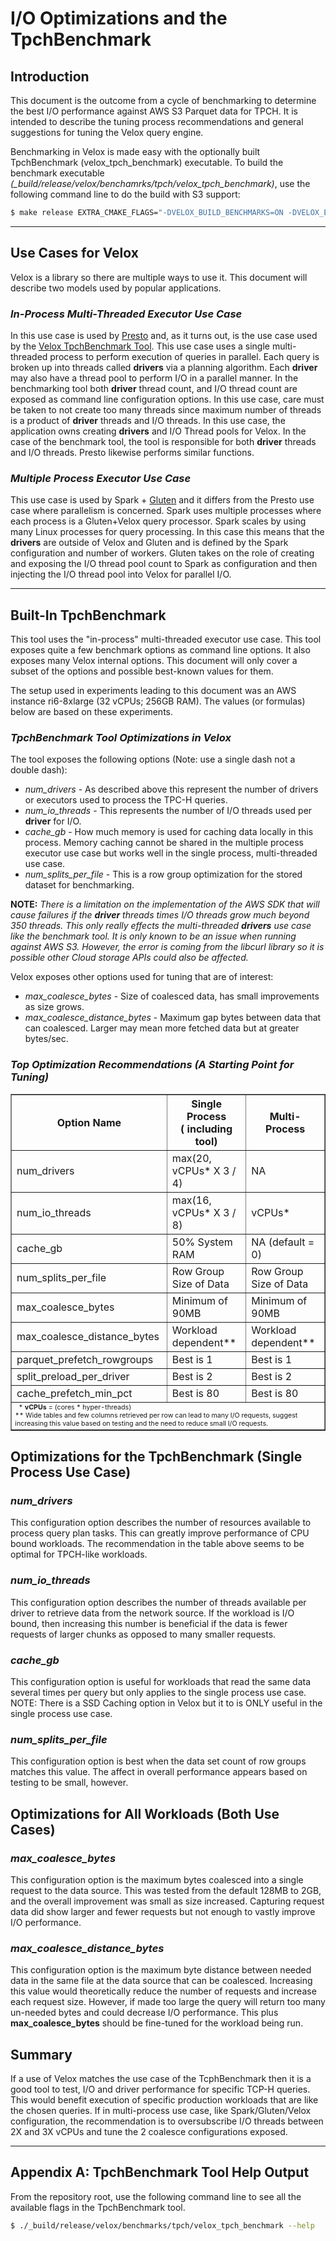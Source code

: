 # I/O Optimizations and the TpchBenchmark
## Introduction
This document is the outcome from a cycle of benchmarking to determine the best I/O performance against AWS S3 Parquet data for TPCH. It is intended to describe the tuning process recommendations and general suggestions for tuning the Velox query engine.

Benchmarking in Velox is made easy with the optionally built TpchBenchmark (velox_tpch_benchmark) executable. To build the benchmark executable _(\_build/release/velox/benchamrks/tpch/velox_tpch_benchmark)_, use the following command line to do the build with S3 support:
```bash
$ make release EXTRA_CMAKE_FLAGS="-DVELOX_BUILD_BENCHMARKS=ON -DVELOX_ENABLE_S3=ON"
```

---
## Use Cases for Velox
Velox is a library so there are multiple ways to use it. This document will describe two models used by popular applications.

### ___In-Process Multi-Threaded Executor Use Case___
In this use case is used by [Presto](https://github.com/prestodb/presto) and, as it turns out, is the use case used by the [Velox TpchBenchmark Tool](#appendix-a-tpchbenchmark-tool-help-output). This use case uses a single multi-threaded process to perform execution of queries in parallel. Each query is broken up into threads called __drivers__ via a planning algorithm.  Each __driver__ may also have a thread pool to perform I/O in a parallel manner. In the benchmarking tool both __driver__ thread count, and I/O thread count are exposed as command line configuration options. In this use case, care must be taken to not create too many threads since maximum number of threads is a product of __driver__ threads and I/O threads. In this use case, the application owns creating __drivers__ and I/O Thread pools for Velox. In the case of the benchmark tool, the tool is responsible for both __driver__ threads and I/O threads. Presto likewise performs similar functions.

### ___Multiple Process Executor Use Case___
This use case is used by Spark + [Gluten](https://github.com/oap-project/gluten) and it differs from the Presto use case where parallelism is concerned. Spark uses multiple processes where each process is a Gluten+Velox query processor. Spark scales by using many Linux processes for query processing. In this case this means that the __drivers__ are outside of Velox and Gluten and is defined by the Spark configuration and number of workers. Gluten takes on the role of creating and exposing the I/O thread pool count to Spark as configuration and then injecting the I/O thread pool into Velox for parallel I/O.

---
## Built-In TpchBenchmark
This tool uses the "in-process" multi-threaded executor use case. This tool exposes quite a few benchmark options as command line options. It also exposes many Velox internal options. This document will only cover a subset of the options and possible best-known values for them.

The setup used in experiments leading to this document was an AWS instance ri6-8xlarge (32 vCPUs; 256GB RAM). The values (or formulas) below are based on these experiments.

### ___TpchBenchmark Tool Optimizations in Velox___
The tool exposes the following options (Note: use a single dash not a double dash):
* _num_drivers_ - As described above this represent the number of drivers or executors used to process the TPC-H queries.
* _num_io_threads_ - This represents the number of I/O threads used per __driver__ for I/O.
* _cache_gb_ - How much memory is used for caching data locally in this process. Memory caching cannot be shared in the multiple process executor use case but works well in the single process, multi-threaded use case.
* _num_splits_per_file_ - This is a row group optimization for the stored dataset for benchmarking.

__NOTE:__ _There is a limitation on the implementation of the AWS SDK that will cause failures if the __driver__ threads times I/O threads grow much beyond 350 threads. This only really effects the multi-threaded __drivers__ use case like the benchmark tool. It is only known to be an issue when running against AWS S3. However, the error is coming from the libcurl library so it is possible other Cloud storage APIs could also be affected._

Velox exposes other options used for tuning that are of interest:
* _max_coalesce_bytes_ - Size of coalesced data, has small improvements as size grows.
* _max_coalesce_distance_bytes_ - Maximum gap bytes between data that can coalesced. Larger may mean more fetched data but at greater bytes/sec.

### ___Top Optimization Recommendations (A Starting Point for Tuning)___

<table border="1">
    <tr><th>Option Name</th><th>Single Process<br />( including tool)</th><th>Multi-Process</th></tr>
    <tr><td>num_drivers</td><td>max(20, vCPUs<super>*</super> X 3 / 4)</td><td>NA</td></tr>
    <tr><td>num_io_threads</td><td>max(16, vCPUs<super>*</super> X 3 / 8)</td><td>vCPUs<super>*</super></td></tr>
    <tr><td>cache_gb</td><td>50% System RAM</td><td>NA (default = 0)</td></tr>
    <tr><td>num_splits_per_file</td><td>Row Group Size of Data</td><td>Row Group Size of Data</td></tr>
    <tr><td>max_coalesce_bytes</td><td>Minimum of 90MB</td><td>Minimum of 90MB</td></tr>
    <tr>
        <td>max_coalesce_distance_bytes</td>
        <td>Workload dependent<super>**</super></td>
        <td>Workload dependent<super>**</super></td>
    </tr>
    <tr><td>parquet_prefetch_rowgroups</td><td>Best is 1</td><td>Best is 1</td></tr>
    <tr><td>split_preload_per_driver</td><td>Best is 2</td><td>Best is 2</td></tr>
    <tr><td>cache_prefetch_min_pct</td><td>Best is 80</td><td>Best is 80</td></tr>
    <tr>
        <td colspan="3" style="font-size: 8pt">
&nbsp;&nbsp;*&nbsp;<b>vCPUs</b> = (cores * hyper-threads)<br />
**&nbsp;Wide tables and few columns retrieved per row can lead to many I/O requests, suggest increasing this value based on testing and the need to reduce small I/O requests.
        </td>
    </tr>
</table>

## Optimizations for the TpchBenchmark (Single Process Use Case)

### ___num_drivers___
This configuration option describes the number of resources available to process query plan tasks. This can greatly improve performance of CPU bound workloads. The recommendation in the table above seems to be optimal for TPCH-like workloads.

### ___num_io_threads___
This configuration option describes the number of threads available per driver to retrieve data from the network source. If the workload is I/O bound, then increasing this number is beneficial if the data is fewer requests of larger chunks as opposed to many smaller requests.

### ___cache_gb___
This configuration option is useful for workloads that read the same data several times per query but only applies to the single process use case. NOTE: There is a SSD Caching option in Velox but it to is ONLY useful in the single process use case.

### ___num_splits_per_file___
This configuration option is best when the data set count of row groups matches this value. The affect in overall performance appears based on testing to be small, however.

## Optimizations for All Workloads (Both Use Cases)

### ___max_coalesce_bytes___
This configuration option is the maximum bytes coalesced into a single request to the data source. This was tested from the default 128MB to 2GB, and the overall improvement was small as size increased. Capturing request data did show larger and fewer requests but not enough to vastly improve I/O performance. 

### ___max_coalesce_distance_bytes___
This configuration option is the maximum byte distance between needed data in the same file at the data source that can be coalesced. Increasing this value would theoretically reduce the number of requests and increase each request size. However, if made too large the query will return too many un-needed bytes and could decrease I/O performance. This plus __max_coalesce_bytes__ should be fine-tuned for the workload being run.

## Summary
If a use of Velox matches the use case of the TcphBenchmark then it is a good tool to test, I/O and driver performance for specific TCP-H queries. This would benefit execution of specific production workloads that are like the chosen queries. If in multi-process use case, like Spark/Gluten/Velox configuration, the recommendation is to oversubscribe I/O threads between 2X and 3X vCPUs and tune the 2 coalesce configurations exposed.

---
## Appendix A: TpchBenchmark Tool Help Output
From the repository root, use the following command line to see all the available flags in the TpchBenchmark tool.
```bash
$ ./_build/release/velox/benchmarks/tpch/velox_tpch_benchmark --help
```
